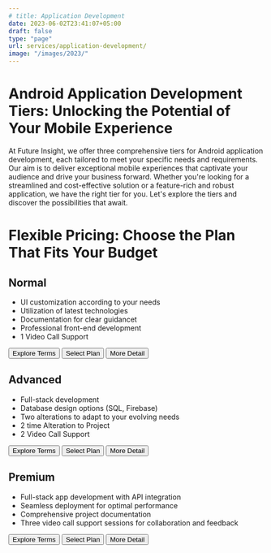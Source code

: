 ```yaml
---
# title: Application Development
date: 2023-06-02T23:41:07+05:00
draft: false
type: "page"
url: services/application-development/
image: "/images/2023/"
---
```

<!-- CSS Styling File -->
<link rel="stylesheet" href="/css/services/price-card.css">
<link rel="stylesheet" href="/css/services/android-development/android-development.css">
<!-- Redirecting Script -->
<script defer src="/js/redirect.js"></script>
<!-- calling the user paue script -->
<script defer src="/js/pause-user.js"></script>

<h1>Android Application Development Tiers: Unlocking the Potential of Your Mobile Experience</h1>

<p>
At Future Insight, we offer three comprehensive tiers for Android application development, each tailored to meet your specific needs and requirements. Our aim is to deliver exceptional mobile experiences that captivate your audience and drive your business forward. Whether you're looking for a streamlined and cost-effective solution or a feature-rich and robust application, we have the right tier for you. Let's explore the tiers and discover the possibilities that await.
</p>

<h1>Flexible Pricing: Choose the Plan That Fits Your Budget</h1>

<div class="price-table">
    <!-- Plan 01 -->
    <div class="price-card">
      <h2>Normal</h2>
      <!-- <p class="price">1500 Rs/Project</p> -->
      <ul class="pros">
        <li class="feature1">UI customization according to your needs</li>
        <li class="feature2">Utilization of latest technologies</li>
        <li class="feature3">Documentation for clear guidancet</li>
        <li class="feature4">Professional front-end development</li>
        <li class="feature5">1 Video Call Support</li>
      </ul>
      <div class="buttons">
        <button onclick="redirectToURL('/terms-conditions/')">Explore Terms</button>
        <button onclick="redirectToURL('/select-package/')">Select Plan</button>
        <button onclick="redirectToURL('/services/Application-Development/Package01/')">More Detail</button>
      </div>
    </div>
  <!-- Plan 2 -->
    <div class="price-card">
      <h2>Advanced</h2>
      <!-- <p class="price">2500 Rs/Assignment</p> -->
      <ul class="pros">
        <li class="feature1">Full-stack development</li>
        <li class="feature2">Database design options (SQL, Firebase)</li>
        <li class="feature3">Two alterations to adapt to your evolving needs</li>
        <li class="feature4">2 time Alteration to Project</li>
        <li class="feature5">2 Video Call Support</li>
      </ul>
      <div class="buttons">
        <button onclick="redirectToURL('/terms-conditions/')">Explore Terms</button>
        <button onclick="redirectToURL('/select-package/')">Select Plan</button>
        <button onclick="redirectToURL('/services/Application-Development/Package02/')">More Detail</button>
      </div>
    </div>
  <!-- Plan 3 -->
    <div class="price-card">
      <h2>Premium</h2>
      <!-- <p class="price">3500 Rs/Assignment</p> -->
      <ul class="pros">
        <li class="feature1">Full-stack app development with API integration</li>
        <li class="feature2">Seamless deployment for optimal performance</li>
        <li class="feature4">Comprehensive project documentation</li>
        <li class="feature4">Three video call support sessions for collaboration and feedback</li>
      </ul>
      <div class="buttons">
        <button onclick="redirectToURL('/terms-conditions/')">Explore Terms</button>
        <button onclick="redirectToURL('/select-package/')">Select Plan</button>
        <button onclick="redirectToURL('/services/Application-Development/Package03/')">More Detail</button> 
      </div>
    </div>
</div>